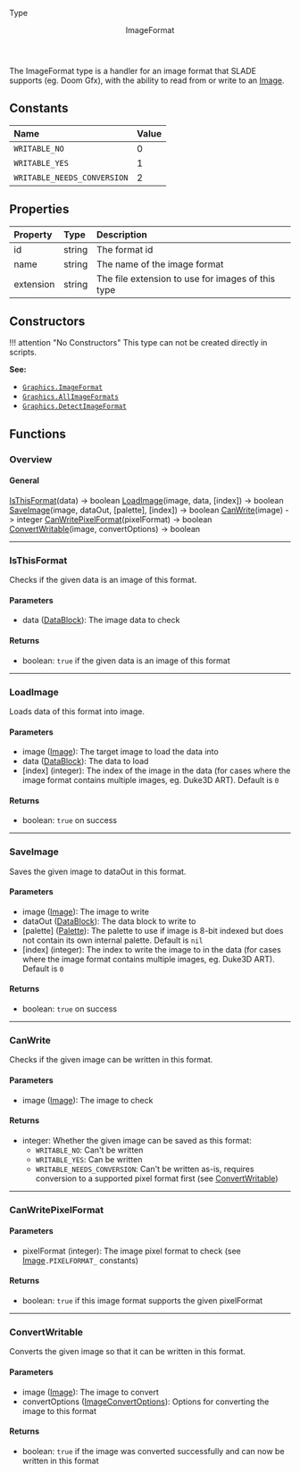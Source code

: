 <subhead>Type</subhead>
<header>ImageFormat</header>

The <type>ImageFormat</type> type is a handler for an image format that SLADE supports (eg. Doom Gfx), with the ability to read from or write to an <type>[Image](Image.md)</type>.

## Constants

| Name | Value |
|:-----|:------|
`WRITABLE_NO` | 0
`WRITABLE_YES` | 1
`WRITABLE_NEEDS_CONVERSION` | 2

## Properties

| Property | Type | Description |
|:---------|:-----|:------------|
<prop class="ro">id</prop> | <type>string</type> | The format id
<prop class="ro">name</prop> | <type>string</type> | The name of the image format
<prop class="ro">extension</prop> | <type>string</type> | The file extension to use for images of this type

## Constructors

!!! attention "No Constructors"
    This type can not be created directly in scripts.

**See:**

* <code>[Graphics.ImageFormat](../../Namespaces/Graphics.md#imageformat)</code>
* <code>[Graphics.AllImageFormats](../../Namespaces/Graphics.md#allimageformats)</code>
* <code>[Graphics.DetectImageFormat](../../Namespaces/Graphics.md#detectimageformat)</code>

## Functions

### Overview

#### General

<fdef>[IsThisFormat](#isthisformat)(<arg>data</arg>) -> <type>boolean</type></fdef>
<fdef>[LoadImage](#loadimage)(<arg>image</arg>, <arg>data</arg>, <arg>[index]</arg>) -> <type>boolean</type></fdef>
<fdef>[SaveImage](#saveimage)(<arg>image</arg>, <arg>dataOut</arg>, <arg>[palette]</arg>, <arg>[index]</arg>) -> <type>boolean</type></fdef>
<fdef>[CanWrite](#canwrite)(<arg>image</arg>) -> <type>integer</type></fdef>
<fdef>[CanWritePixelFormat](#canwritepixelformat)(<arg>pixelFormat</arg>) -> <type>boolean</type></fdef>
<fdef>[ConvertWritable](#convertwritable)(<arg>image</arg>, <arg>convertOptions</arg>) -> <type>boolean</type></fdef>

---
### IsThisFormat

Checks if the given <arg>data</arg> is an image of this format.

#### Parameters

* <arg>data</arg> (<type>[DataBlock](../DataBlock.md)</type>): The image data to check

#### Returns

* <type>boolean</type>: `true` if the given <arg>data</arg> is an image of this format

---
### LoadImage

Loads <arg>data</arg> of this format into <arg>image</arg>.

#### Parameters

* <arg>image</arg> (<type>[Image](Image.md)</type>): The target image to load the data into
* <arg>data</arg> (<type>[DataBlock](../DataBlock.md)</type>): The data to load
* <arg>[index]</arg> (<type>integer</type>): The index of the image in the data (for cases where the image format contains multiple images, eg. Duke3D ART). Default is `0`

#### Returns

* <type>boolean</type>: `true` on success

---
### SaveImage

Saves the given <arg>image</arg> to <arg>dataOut</arg> in this format.

#### Parameters

* <arg>image</arg> (<type>[Image](Image.md)</type>): The image to write
* <arg>dataOut</arg> (<type>[DataBlock](../DataBlock.md)</type>): The data block to write to
* <arg>[palette]</arg> (<type>[Palette](Palette.md)</type>): The palette to use if <arg>image</arg> is 8-bit indexed but does not contain its own internal palette. Default is `nil`
* <arg>[index]</arg> (<type>integer</type>): The index to write the image to in the data (for cases where the image format contains multiple images, eg. Duke3D ART). Default is `0`

#### Returns

* <type>boolean</type>: `true` on success

---
### CanWrite

Checks if the given <arg>image</arg> can be written in this format.

#### Parameters

* <arg>image</arg> (<type>[Image](Image.md)</type>): The image to check

#### Returns

* <type>integer</type>: Whether the given image can be saved as this format:
    * `WRITABLE_NO`: Can't be written
    * `WRITABLE_YES`: Can be written
    * `WRITABLE_NEEDS_CONVERSION`: Can't be written as-is, requires conversion to a supported pixel format first (see <func>[ConvertWritable](#convertwritable)</func>)

---
### CanWritePixelFormat

#### Parameters

* <arg>pixelFormat</arg> (<type>integer</type>): The image pixel format to check (see <type>[Image](Image.md#constants)</type>`.PIXELFORMAT_` constants)

#### Returns

* <type>boolean</type>: `true` if this image format supports the given <arg>pixelFormat</arg>

---
### ConvertWritable

Converts the given <arg>image</arg> so that it can be written in this format.

#### Parameters

* <arg>image</arg> (<type>[Image](Image.md)</type>): The image to convert
* <arg>convertOptions</arg> (<type>[ImageConvertOptions](ImageConvertOptions.md)</type>): Options for converting the image to this format

#### Returns

* <type>boolean</type>: `true` if the image was converted successfully and can now be written in this format
